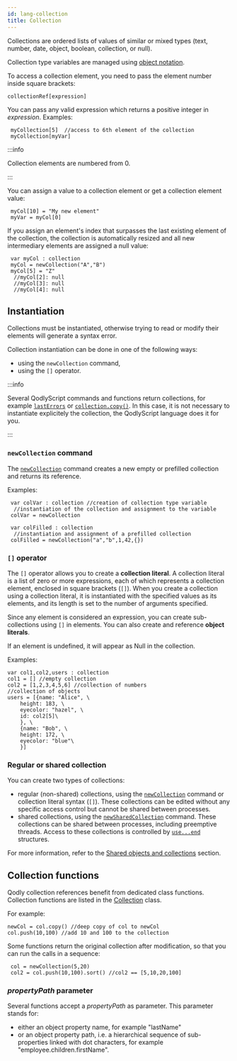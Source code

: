 ```yaml
---
id: lang-collection
title: Collection
---
```


Collections are ordered lists of values of similar or mixed types (text, number, date, object, boolean, collection, or null).

Collection type variables are managed using [object notation](lang-object.md#syntax-basics).

To access a collection element, you need to pass the element number inside square brackets:

```qs
collectionRef[expression]
```

You can pass any valid expression which returns a positive integer in *expression*. Examples:

```qs
 myCollection[5]  //access to 6th element of the collection
 myCollection[myVar]
```

:::info

Collection elements are numbered from 0.

:::

You can assign a value to a collection element or get a collection element value:

```qs
 myCol[10] = "My new element"
 myVar = myCol[0]
```

If you assign an element's index that surpasses the last existing element of the collection, the collection is automatically resized and all new intermediary elements are assigned a null value:

```qs
 var myCol : collection
 myCol = newCollection("A","B")
 myCol[5] = "Z"
  //myCol[2]: null
  //myCol[3]: null
  //myCol[4]: null
```

## Instantiation 

Collections must be instantiated, otherwise trying to read or modify their elements will generate a syntax error.

Collection instantiation can be done in one of the following ways:

- using the `newCollection` command,
- using the `[]` operator.

:::info

Several QodlyScript commands and functions return collections, for example [`lastErrors`](https://doc.4d.com/4dv20/help/command/en/page1799.html) or [`collection.copy()`](../CollectionClass.md#copy). In this case, it is not necessary to instantiate explicitely the collection, the QodlyScript language does it for you.

:::

### `newCollection` command 

The [`newCollection`](../CollectionClass.md#newcollection) command creates a new empty or prefilled collection and returns its reference.

Examples:

```qs
 var colVar : collection //creation of collection type variable
  //instantiation of the collection and assignment to the variable
 colVar = newCollection 
 
 var colFilled : collection
  //instantiation and assignment of a prefilled collection
 colFilled = newCollection("a","b",1,42,{}) 

```

### `[]` operator

The `[]` operator allows you to create a **collection literal**. A collection literal is a list of zero or more expressions, each of which represents a collection element, enclosed in square brackets (`[]`). When you create a collection using a collection literal, it is instantiated with the specified values as its elements, and its length is set to the number of arguments specified.

Since any element is considered an expression, you can create sub-collections using `[]` in elements. You can also create and reference **object literals**.

If an element is undefined, it will appear as Null in the collection.

Examples:

```qs
var col1,col2,users : collection
col1 = [] //empty collection
col2 = [1,2,3,4,5,6] //collection of numbers
//collection of objects
users = [{name: "Alice", \
    height: 183, \
    eyecolor: "hazel", \
    id: col2[5]\
    }, \
    {name: "Bob", \
    height: 172, \
    eyecolor: "blue"\
    }]
```


### Regular or shared collection  

You can create two types of collections:

- regular (non-shared) collections, using the [`newCollection`](../CollectionClass.md#newcollection) command or collection literal syntax (`[]`). These collections can be edited without any specific access control but cannot be shared between processes. 
- shared collections, using the [`newSharedCollection`](../CollectionClass.md#newsharedcollection) command. These collections can be shared between processes, including preemptive threads. Access to these collections is controlled by [`use...end`](lang-shared.md#useend) structures. 

For more information, refer to the [Shared objects and collections](lang-shared.md) section.

## Collection functions  

Qodly collection references benefit from dedicated class functions. Collection functions are listed in the [Collection](../CollectionClass.md) class.

For example:

```qs
newCol = col.copy() //deep copy of col to newCol
col.push(10,100) //add 10 and 100 to the collection
```

Some functions return the original collection after modification, so that you can run the calls in a sequence:

```qs
 col = newCollection(5,20)
 col2 = col.push(10,100).sort() //col2 == [5,10,20,100]
```


### *propertyPath* parameter 


Several functions accept a *propertyPath* as parameter. This parameter stands for:

- either an object property name, for example "lastName"
- or an object property path, i.e. a hierarchical sequence of sub-properties linked with dot characters, for example "employee.children.firstName".

